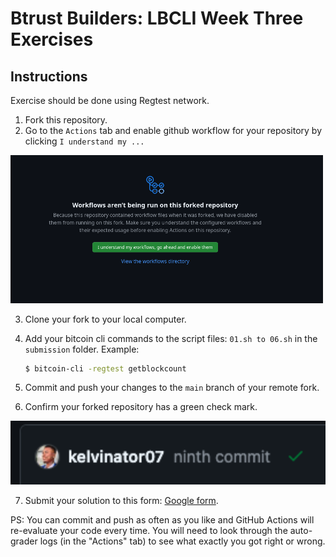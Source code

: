 # Btrust Builders: LBCLI Week Three Exercises

## Instructions

Exercise should be done using Regtest network.

1. Fork this repository.
2. Go to the `Actions` tab and enable github workflow for your repository by clicking `I understand my ...`

<img src="https://github.com/btrust-builders/lbcli-week-3-exercises/blob/main/enable-github-actions.png" width="500" />

3. Clone your fork to your local computer.
4. Add your bitcoin cli commands to the script files: `01.sh to 06.sh` in the `submission` folder. Example:
   ```sh
   $ bitcoin-cli -regtest getblockcount
   ```
5. Commit and push your changes to the `main` branch of your remote fork.

6. Confirm your forked repository has a green check mark.

<img src="https://github.com/btrust-builders/lbcli-week-3-exercises/blob/main/success.png" width="1000" />

7. Submit your solution to this form: [Google form](https://forms.gle/eDRGAJXpLqRxEExR6).

PS: You can commit and push as often as you like and GitHub Actions will re-evaluate your code every time.
You will need to look through the auto-grader logs (in the "Actions" tab) to see what exactly you got right or wrong.
